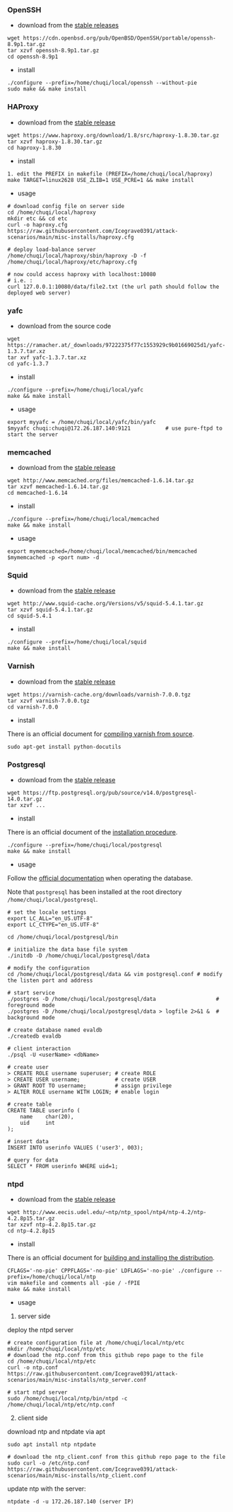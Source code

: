 ### OpenSSH

- download from the [stable releases](https://www.openssh.com/portable.html#downloads)
```
wget https://cdn.openbsd.org/pub/OpenBSD/OpenSSH/portable/openssh-8.9p1.tar.gz
tar xzvf openssh-8.9p1.tar.gz
cd openssh-8.9p1
```

- install
```
./configure --prefix=/home/chuqi/local/openssh --without-pie
sudo make && make install
```

### HAProxy

- download from the [stable release](https://www.haproxy.org/)

```
wget https://www.haproxy.org/download/1.8/src/haproxy-1.8.30.tar.gz
tar xzvf haproxy-1.8.30.tar.gz
cd haproxy-1.8.30
```

- install
```
1. edit the PREFIX in makefile (PREFIX=/home/chuqi/local/haproxy)
make TARGET=linux2628 USE_ZLIB=1 USE_PCRE=1 && make install
```

- usage
```
# download config file on server side
cd /home/chuqi/local/haproxy
mkdir etc && cd etc
curl -o haproxy.cfg https://raw.githubusercontent.com/Icegrave0391/attack-scenarios/main/misc-installs/haproxy.cfg

# deploy load-balance server
/home/chuqi/local/haproxy/sbin/haproxy -D -f /home/chuqi/local/haproxy/etc/haproxy.cfg

# now could access haproxy with localhost:10080
# i.e. :
curl 127.0.0.1:10080/data/file2.txt (the url path should follow the deployed web server)
```

### yafc 

- download from the source code
```
wget https://ramacher.at/_downloads/97222375f77c1553929c9b01669025d1/yafc-1.3.7.tar.xz
tar xvf yafc-1.3.7.tar.xz 
cd yafc-1.3.7
```

- install
```
./configure --prefix=/home/chuqi/local/yafc
make && make install
```

- usage 
```
export myyafc = /home/chuqi/local/yafc/bin/yafc
$myyafc chuqi:chuqi@172.26.187.140:9121           # use pure-ftpd to start the server 
```

### memcached

- download from the [stable release](https://memcached.org/)
```
wget http://www.memcached.org/files/memcached-1.6.14.tar.gz
tar xzvf memcached-1.6.14.tar.gz
cd memcached-1.6.14
```

- install
```
./configure --prefix=/home/chuqi/local/memcached
make && make install
```

- usage
```
export mymemcached=/home/chuqi/local/memcached/bin/memcached
$mymemcached -p <port num> -d
```

### Squid

- download from the [stable release](http://www.squid-cache.org/Versions/)
```
wget http://www.squid-cache.org/Versions/v5/squid-5.4.1.tar.gz
tar xzvf squid-5.4.1.tar.gz
cd squid-5.4.1
```

- install
```
./configure --prefix=/home/chuqi/local/squid
make && make install
```

### Varnish

- download from the [stable release]()
```
wget https://varnish-cache.org/downloads/varnish-7.0.0.tgz
tar xzvf varnish-7.0.0.tgz
cd varnish-7.0.0
```

- install

There is an official document for [compiling varnish from source](https://varnish-cache.org/docs/trunk/installation/install_source.html).

```
sudo apt-get install python-docutils
```

### Postgresql

- download from the [stable release](https://www.postgresql.org/ftp/source/)
```
wget https://ftp.postgresql.org/pub/source/v14.0/postgresql-14.0.tar.gz
tar xzvf ...
```

- install

There is an official document of the [installation procedure](https://www.postgresql.org/docs/14/install-procedure.html).

```
./configure --prefix=/home/chuqi/local/postgresql
make && make install
```

- usage

Follow the [official documentation](https://www.postgresql.org/docs/14/index.html) when operating the database.

Note that `postgresql` has been installed at the root directory `/home/chuqi/local/postgresql`.

```
# set the locale settings 
export LC_ALL="en_US.UTF-8"
export LC_CTYPE="en_US.UTF-8"

cd /home/chuqi/local/postgresql/bin

# initialize the data base file system
./initdb -D /home/chuqi/local/postgresql/data

# modify the configuration
cd /home/chuqi/local/postgresql/data && vim postgresql.conf # modify the listen port and address

# start service 
./postgres -D /home/chuqi/local/postgresql/data                   # foreground mode
./postgres -D /home/chuqi/local/postgresql/data > logfile 2>&1 &  # background mode

# create database named evaldb
./createdb evaldb
```

```
# client interaction
./psql -U <userName> <dbName>

# create user 
> CREATE ROLE username superuser; # create ROLE
> CREATE USER username;           # create USER
> GRANT ROOT TO username;         # assign privilege
> ALTER ROLE username WITH LOGIN; # enable login

# create table
CREATE TABLE userinfo (
    name    char(20),
    uid     int
);

# insert data
INSERT INTO userinfo VALUES ('user3', 003);

# query for data
SELECT * FROM userinfo WHERE uid=1;
```



### ntpd

- download from the [stable release](http://www.ntp.org/downloads.html)
```
wget http://www.eecis.udel.edu/~ntp/ntp_spool/ntp4/ntp-4.2/ntp-4.2.8p15.tar.gz
tar xzvf ntp-4.2.8p15.tar.gz
cd ntp-4.2.8p15
```

- install

There is an official document for [building and installing the distribution](https://www.eecis.udel.edu/~mills/ntp/html/build.html).

```
CFLAGS='-no-pie' CPPFLAGS='-no-pie' LDFLAGS='-no-pie' ./configure --prefix=/home/chuqi/local/ntp
vim makefile and comments all -pie / -fPIE
make && make install
```

- usage

1. server side 

deploy the ntpd server
```
# create configuration file at /home/chuqi/local/ntp/etc
mkdir /home/chuqi/local/ntp/etc
# download the ntp.conf from this github repo page to the file
cd /home/chuqi/local/ntp/etc
curl -o ntp.conf https://raw.githubusercontent.com/Icegrave0391/attack-scenarios/main/misc-installs/ntp_server.conf

# start ntpd server
sudo /home/chuqi/local/ntp/bin/ntpd -c /home/chuqi/local/ntp/etc/ntp.conf
```

2. client side 

download ntp and ntpdate via apt
```
sudo apt install ntp ntpdate

# download the ntp_client.conf from this github repo page to the file 
sudo curl -o /etc/ntp.conf https://raw.githubusercontent.com/Icegrave0391/attack-scenarios/main/misc-installs/ntp_client.conf
```
update ntp with the server:

```
ntpdate -d -u 172.26.187.140 (server IP)
```
